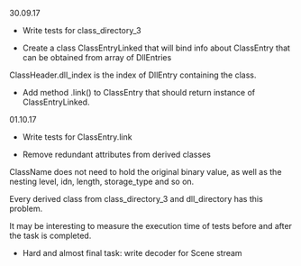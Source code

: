 30.09.17

  + Write tests for class_directory_3

  + Create a class ClassEntryLinked that will bind info about ClassEntry that
  can be obtained from array of DllEntries

ClassHeader.dll_index is the index of DllEntry containing the class.

  + Add method .link() to ClassEntry that should return instance of ClassEntryLinked.

01.10.17

  + Write tests for ClassEntry.link

  + Remove redundant attributes from derived classes

  ClassName does not need to hold the original binary value, as well as
  the nesting level, idn, length, storage_type and so on.

  Every derived class from class_directory_3 and dll_directory has this
  problem.

  It may be interesting to measure the execution time of tests before and after
  the task is completed.

  - Hard and almost final task: write decoder for Scene stream
